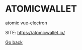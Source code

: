 # ATOMICWALLET
 
 atomic vue-electron
 
 SITE: https://atomicwallet.io/

 [Go back](https://portable-linux-apps.github.io/apps.html)
